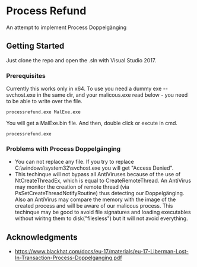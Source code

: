 # Process Refund

An attempt to implement Process Doppelgänging
## Getting Started

Just clone the repo and open the .sln with Visual Studio 2017.

### Prerequisites

Currently this works only in x64.
To use you need a dummy exe -- svchost.exe in the same dir, and your malicous.exe
read below - you need to be able to write over the file.

	processrefund.exe MalExe.exe
	
You will get a MalExe.bin file. And then, double click or excute in cmd.
	
	processrefund.exe
	
### Problems with Process Doppelgänging
* You can not replace any file. If you try to replace  C:\windows\system32\svchost.exe you will get "Access Denied".
* This techinque will not bypass all AntiViruses because of the use of NtCreateThreadEx, which is equal to CreateRemoteThread.
   An AntiVirus may monitor the creation of remote thread (via PsSetCreateThreadNotifyRoutine) thus detecting our Doppelgänging. Also an AntiVirus may compare the memory with the image of the created process and will be aware of our malicous process. This techinque may be good to avoid file signatures and loading executables without wiritng them to disk("filesless") but it will not avoid everything.
   
## Acknowledgments
* https://www.blackhat.com/docs/eu-17/materials/eu-17-Liberman-Lost-In-Transaction-Process-Doppelganging.pdf
